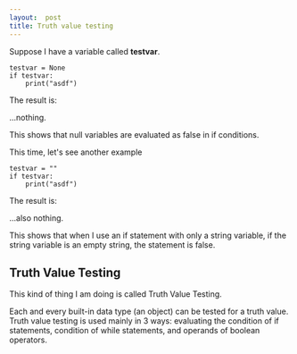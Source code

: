 ```yaml
--- 
layout:  post
title: Truth value testing
---
```

Suppose I have a variable called **testvar**.

    testvar = None
    if testvar:
	    print("asdf")

The result is:

...nothing.

This shows that null variables are evaluated as false in if conditions.

This time, let's see another example

    testvar = ""
    if testvar:
	    print("asdf")

The result is:

...also nothing.

This shows that when I use an if statement with only a string variable, if the string variable is an empty string, the statement is false.

## Truth Value Testing

This kind of thing I am doing is called Truth Value Testing.

Each and every built-in data type (an object) can be tested for a truth value.
Truth value testing is used mainly in 3 ways: evaluating the condition of if statements, condition of while statements, and operands of boolean operators.
<!--stackedit_data:
eyJoaXN0b3J5IjpbMTgzNTE5Nzc4NV19
-->